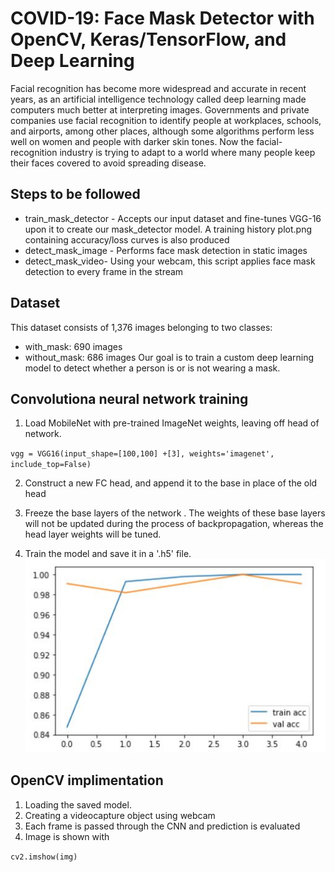 # COVID-19: Face Mask Detector with OpenCV, Keras/TensorFlow, and Deep Learning
Facial recognition has become more widespread and accurate in recent years, as an artificial intelligence technology called deep learning made computers much better at interpreting images. Governments and private companies use facial recognition to identify people at workplaces, schools, and airports, among other places, although some algorithms perform less well on women and people with darker skin tones. Now the facial-recognition industry is trying to adapt to a world where many people keep their faces covered to avoid spreading disease.

## Steps to be followed
* train_mask_detector  - Accepts our input dataset and fine-tunes VGG-16 upon it to create our mask_detector model. A training history plot.png containing accuracy/loss curves is also produced
* detect_mask_image - Performs face mask detection in static images
* detect_mask_video- Using your webcam, this script applies face mask detection to every frame in the stream

## Dataset
This dataset consists of 1,376 images belonging to two classes:
* with_mask: 690 images
* without_mask: 686 images
Our goal is to train a custom deep learning model to detect whether a person is or is not wearing a mask.


## Convolutiona neural network training
1. Load MobileNet with pre-trained ImageNet weights, leaving off head of network. 

`vgg = VGG16(input_shape=[100,100] +[3], weights='imagenet', include_top=False)`

2. Construct a new FC head, and append it to the base in place of the old head 

3. Freeze the base layers of the network . The weights of these base layers will not be updated during the process of backpropagation, whereas the head layer weights will be tuned.
4. Train the model and save it in a '.h5' file.
![accuracy plot](/Capture.JPG)

## OpenCV implimentation
1. Loading the saved model.
2. Creating a videocapture object using webcam
3. Each frame is passed through the CNN and prediction is evaluated
4. Image is shown with

`cv2.imshow(img)`




